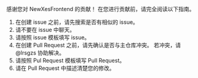 感谢您对 NewXesFrontend 的贡献！
在您进行贡献前，请完全阅读以下指南。

1. 在创建 issue 之前，请先搜索是否有相似的 issue。
2. 请不要在 issue 中聊天。
3. 请按照 issue 模板填写 issue。
4. 在创建 Pull Request 之前，请先确认是否与主仓库冲突。
   若冲突，请 @lrsgzs 协助解决。
5. 请按照 Pul Request 模板填写 Pull Request。
6. 请在 Pull Request 中描述清楚您的修改。
